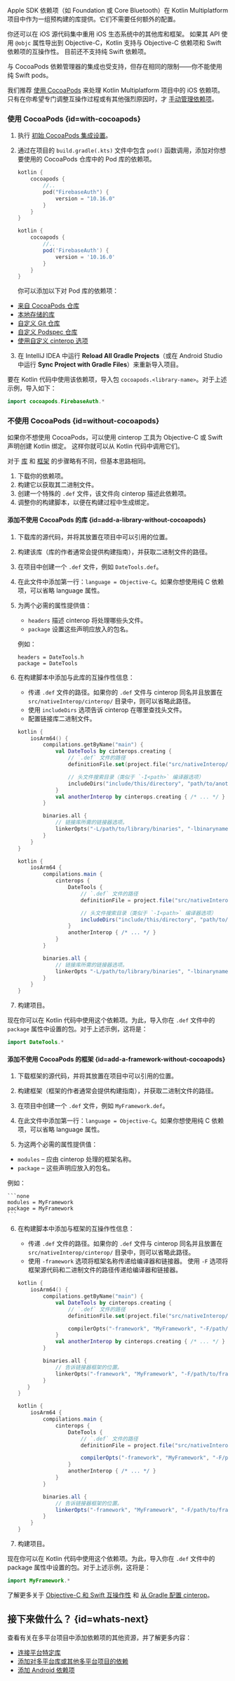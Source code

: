 [//]: # (title: 添加 iOS 依赖项)

[//]: # (TODO 等待校对)

Apple SDK 依赖项（如 Foundation 或 Core Bluetooth）在 Kotlin
Multiplatform 项目中作为一组预构建的库提供。它们不需要任何额外的配置。

你还可以在 iOS 源代码集中重用 iOS 生态系统中的其他库和框架。
如果其 API 使用 `@objc` 属性导出到 Objective-C，Kotlin 支持与 Objective-C 依赖项和 Swift 依赖项的互操作性。
目前还不支持纯 Swift 依赖项。

与 CocoaPods 依赖管理器的集成也受支持，但存在相同的限制——你不能使用纯 Swift pods。

我们推荐 [使用 CocoaPods](#with-cocoapods) 来处理 Kotlin Multiplatform 项目中的 iOS 依赖项。
只有在你希望专门调整互操作过程或有其他强烈原因时，才 [手动管理依赖项](#without-cocoapods)。

### 使用 CocoaPods {id=with-cocoapods}

1. 执行 [初始 CocoaPods 集成设置](native-cocoapods.md#set-up-an-environment-to-work-with-cocoapods)。
2. 通过在项目的 `build.gradle(.kts)` 文件中包含 `pod()` 函数调用，添加对你想要使用的 CocoaPods 仓库中的 Pod 库的依赖项。

    <tabs group="build-script">
    <tab title="Kotlin" group-key="kotlin">

    ```kotlin
    kotlin {
        cocoapods {
            //..
            pod("FirebaseAuth") {
                version = "10.16.0"
            }
        }
    }
    ```

    </tab>
    <tab title="Groovy" group-key="groovy">

    ```groovy
    kotlin {
        cocoapods {
            //..
            pod('FirebaseAuth') {
                version = '10.16.0'
            }
        }
    }
    ```

    </tab>
    </tabs>

   你可以添加以下对 Pod 库的依赖项：
  * [来自 CocoaPods 仓库](native-cocoapods-libraries.md#from-the-cocoapods-repository)
  * [本地存储的库](native-cocoapods-libraries.md#on-a-locally-stored-library)
  * [自定义 Git 仓库](native-cocoapods-libraries.md#from-a-custom-git-repository)
  * [自定义 Podspec 仓库](native-cocoapods-libraries.md#from-a-custom-podspec-repository)
  * [使用自定义 cinterop 选项](native-cocoapods-libraries.md#with-custom-cinterop-options)

3. 在 IntelliJ IDEA 中运行 **Reload All Gradle Projects**（或在 Android Studio 中运行
   **Sync Project with Gradle Files**）来重新导入项目。

要在 Kotlin 代码中使用该依赖项，导入包 `cocoapods.<library-name>`。对于上述示例，导入如下：

```kotlin
import cocoapods.FirebaseAuth.*
```

### 不使用 CocoaPods {id=without-cocoapods}

如果你不想使用 CocoaPods，可以使用 cinterop 工具为 Objective-C 或 Swift 声明创建 Kotlin 绑定。
这样你就可以从 Kotlin 代码中调用它们。

对于 [库](#add-a-library-without-cocoapods) 和
[框架](#add-a-framework-without-cocoapods) 的步骤略有不同，但基本思路相同。

1. 下载你的依赖项。
2. 构建它以获取其二进制文件。
3. 创建一个特殊的 `.def` 文件，该文件向 cinterop 描述此依赖项。
4. 调整你的构建脚本，以便在构建过程中生成绑定。

#### 添加不使用 CocoaPods 的库 {id=add-a-library-without-cocoapods}

1. 下载库的源代码，并将其放置在项目中可以引用的位置。

2. 构建该库（库的作者通常会提供构建指南），并获取二进制文件的路径。

3. 在项目中创建一个 `.def` 文件，例如 `DateTools.def`。

4. 在此文件中添加第一行：`language = Objective-C`。如果你想使用纯 C 依赖项，可以省略 language 属性。

5. 为两个必需的属性提供值：
   * `headers` 描述 cinterop 将处理哪些头文件。
   * `package` 设置这些声明应放入的包名。

   例如：
    ```none
    headers = DateTools.h
    package = DateTools
    ```

6. 在构建脚本中添加与此库的互操作性信息：
   * 传递 `.def` 文件的路径。如果你的 `.def` 文件与 cinterop 同名并且放置在
    `src/nativeInterop/cinterop/` 目录中，则可以省略此路径。
   * 使用 `includeDirs` 选项告诉 cinterop 在哪里查找头文件。
   * 配置链接库二进制文件。

    <tabs group="build-script">
    <tab title="Kotlin" group-key="kotlin">

    ```kotlin
    kotlin {
        iosArm64() {
            compilations.getByName("main") {
                val DateTools by cinterops.creating {
                    // `.def` 文件的路径
                    definitionFile.set(project.file("src/nativeInterop/cinterop/DateTools.def"))

                    // 头文件搜索目录（类似于 `-I<path>` 编译器选项）
                    includeDirs("include/this/directory", "path/to/another/directory")
                }
                val anotherInterop by cinterops.creating { /* ... */ }
            }

            binaries.all {
                // 链接库所需的链接器选项。
                linkerOpts("-L/path/to/library/binaries", "-lbinaryname")
            }
        }
    }
    ```

    </tab>
    <tab title="Groovy" group-key="groovy">

    ```groovy
    kotlin {
        iosArm64 {
            compilations.main {
                cinterops {
                    DateTools {
                        // `.def` 文件的路径
                        definitionFile = project.file("src/nativeInterop/cinterop/DateTools.def")

                        // 头文件搜索目录（类似于 `-I<path>` 编译器选项）
                        includeDirs("include/this/directory", "path/to/another/directory")
                    }
                    anotherInterop { /* ... */ }
                }
            }

            binaries.all {
                // 链接库所需的链接器选项。
                linkerOpts "-L/path/to/library/binaries", "-lbinaryname"
            }
        }
    }
    ```

    </tab>
    </tabs>

7. 构建项目。

现在你可以在 Kotlin 代码中使用这个依赖项。为此，导入你在 `.def` 文件中的 `package`
属性中设置的包。对于上述示例，这将是：

```kotlin
import DateTools.*
```

#### 添加不使用 CocoaPods 的框架 {id=add-a-framework-without-cocoapods}

1. 下载框架的源代码，并将其放置在项目中可以引用的位置。

2. 构建框架（框架的作者通常会提供构建指南），并获取二进制文件的路径。

3. 在项目中创建一个 `.def` 文件，例如 `MyFramework.def`。

4. 在此文件中添加第一行：`language = Objective-C`。如果你想使用纯 C 依赖项，可以省略 language 属性。

5. 为这两个必需的属性提供值：
  * `modules` – 应由 cinterop 处理的框架名称。
  * `package` – 这些声明应放入的包名。

   例如：

    ```none
    modules = MyFramework
    package = MyFramework
    ```

6. 在构建脚本中添加与框架的互操作性信息：
   * 传递 `.def` 文件的路径。如果你的 `.def` 文件与 cinterop 同名并且放置在
     `src/nativeInterop/cinterop/` 目录中，则可以省略此路径。
   * 使用 `-framework` 选项将框架名称传递给编译器和链接器。
     使用 `-F` 选项将框架源代码和二进制文件的路径传递给编译器和链接器。

    <tabs group="build-script">
    <tab title="Kotlin" group-key="kotlin">

    ```kotlin
    kotlin {
        iosArm64() {
            compilations.getByName("main") {
                val DateTools by cinterops.creating {
                    // `.def` 文件的路径
                    definitionFile.set(project.file("src/nativeInterop/cinterop/DateTools.def"))

                    compilerOpts("-framework", "MyFramework", "-F/path/to/framework/")
                }
                val anotherInterop by cinterops.creating { /* ... */ }
            }

            binaries.all {
                // 告诉链接器框架的位置。
                linkerOpts("-framework", "MyFramework", "-F/path/to/framework/")
            }
       }
    }
    ```

    </tab>
    <tab title="Groovy" group-key="groovy">

    ```groovy
    kotlin {
        iosArm64 {
            compilations.main {
                cinterops {
                    DateTools {
                        // `.def` 文件的路径
                        definitionFile = project.file("src/nativeInterop/cinterop/MyFramework.def")

                        compilerOpts("-framework", "MyFramework", "-F/path/to/framework/")
                    }
                    anotherInterop { /* ... */ }
                }
            }

            binaries.all {
                // 告诉链接器框架的位置。
                linkerOpts("-framework", "MyFramework", "-F/path/to/framework/")
            }
        }
    }
    ```

    </tab>
    </tabs>

7. 构建项目。

现在你可以在 Kotlin 代码中使用这个依赖项。为此，导入你在 `.def` 文件中的 package
属性中设置的包。对于上述示例，这将是：

```kotlin
import MyFramework.*
```

了解更多关于 [Objective-C 和 Swift 互操作性](native-objc-interop.md) 和
[从 Gradle 配置 cinterop](multiplatform-dsl-reference.md#cinterops)。

## 接下来做什么？ {id=whats-next}

查看有关在多平台项目中添加依赖项的其他资源，并了解更多内容：

* [连接平台特定库](multiplatform-share-on-platforms.md#connect-platform-specific-libraries)
* [添加对多平台库或其他多平台项目的依赖](multiplatform-add-dependencies.md)
* [添加 Android 依赖项](multiplatform-android-dependencies.md)